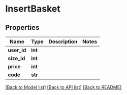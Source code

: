 # InsertBasket

## Properties
Name | Type | Description | Notes
------------ | ------------- | ------------- | -------------
**user_id** | **int** |  | 
**size_id** | **int** |  | 
**price** | **int** |  | 
**code** | **str** |  | 

[[Back to Model list]](../README.md#documentation-for-models) [[Back to API list]](../README.md#documentation-for-api-endpoints) [[Back to README]](../README.md)


